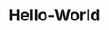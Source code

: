# Hello-World

<html>
  <head>
    </head>
  
  <div class="container">
  <body>
  
  
  
  
  
  
  
  
  
  </body>
  </div>
  
  </html>
